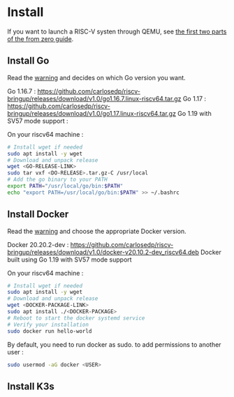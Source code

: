 # Install

If you want to launch a RISC-V systen through QEMU, see [the first two parts of the from zero guide](https://github.com/chefmtt/riscv64/blob/main/install/deploy-k3s-from-zero.md#preparing-the-host-os-and-installing-qemu). 

## Install Go

Read the [warning](https://github.com/chefmtt/riscv64#warning) and decides on which Go version you want.

Go 1.16.7 : https://github.com/carlosedp/riscv-bringup/releases/download/v1.0/go1.16.7.linux-riscv64.tar.gz
Go 1.17 : https://github.com/carlosedp/riscv-bringup/releases/download/v1.0/go1.17.linux-riscv64.tar.gz
Go 1.19 with SV57 mode support :

On your riscv64 machine :

```bash
# Install wget if needed
sudo apt install -y wget
# Download and unpack release
wget <GO-RELEASE-LINK>
sudo tar vxf <DO-RELEASE>.tar.gz-C /usr/local
# Add the go binary to your PATH
export PATH="/usr/local/go/bin:$PATH"
echo "export PATH=/usr/local/go/bin:$PATH" >> ~/.bashrc
```

## Install Docker

Read the [warning](https://github.com/chefmtt/riscv64#warning) and choose the appropriate Docker version.

Docker 20.20.2-dev : https://github.com/carlosedp/riscv-bringup/releases/download/v1.0/docker-v20.10.2-dev_riscv64.deb
Docker <version number> built using Go 1.19 with SV57 mode support

On your riscv64 machine :

```bash
# Install wget if needed
sudo apt install -y wget
# Download and unpack release
wget <DOCKER-PACKAGE-LINK>
sudo apt install ./<DOCKER-PACKAGE>
# Reboot to start the docker systemd service
# Verify your installation
sudo docker run hello-world
```
By default, you need to run docker as sudo. to add permissions to another user :
```bash
sudo usermod -aG docker <USER>
```

## Install K3s